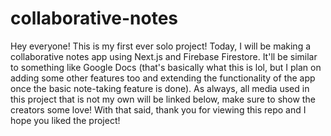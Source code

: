# collaborative-notes

Hey everyone! This is my first ever solo project! Today, I will be making a collaborative notes app using Next.js and Firebase Firestore. It'll be similar to something like Google Docs (that's basically what this is lol, but I plan on adding some other features too and extending the functionality of the app once the basic note-taking feature is done). As always, all media used in this project that is not my own will be linked below, make sure to show the creators some love! With that said, thank you for viewing this repo and I hope you liked the project!